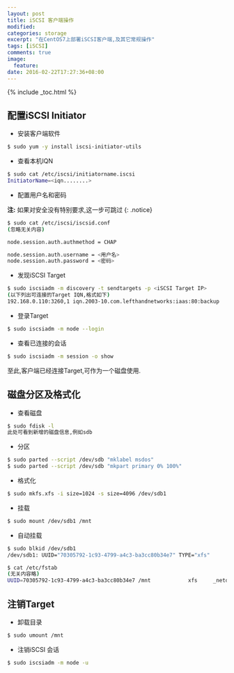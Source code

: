 ```yaml
---
layout: post
title: iSCSI 客户端操作
modified:
categories: storage
excerpt: "在CentOS7上部署iSCSI客户端,及其它常规操作"
tags: [iSCSI]
comments: true
image:
  feature:
date: 2016-02-22T17:27:36+08:00
---
```


{% include _toc.html %}

## 配置iSCSI Initiator

* 安装客户端软件

~~~ bash
$ sudo yum -y install iscsi-initiator-utils
~~~

* 查看本机IQN

~~~ bash
$ sudo cat /etc/iscsi/initiatorname.iscsi
InitiatorName=<iqn........>
~~~

* 配置用户名和密码

**注:** 如果对安全没有特别要求,这一步可跳过
{: .notice}

~~~ bash
$ sudo cat /etc/iscsi/iscsid.conf
(忽略无关内容)

node.session.auth.authmethod = CHAP

node.session.auth.username = <用户名>
node.session.auth.password = <密码>

~~~

* 发现iSCSI Target

~~~ bash
$ sudo iscsiadm -m discovery -t sendtargets -p <iSCSI Target IP>
(以下列出可连接的Target IQN,格式如下)
192.168.0.110:3260,1 iqn.2003-10.com.lefthandnetworks:iaas:80:backup
~~~

* 登录Target

~~~ bash
$ sudo iscsiadm -m node --login 
~~~

* 查看已连接的会话

~~~ bash
$ sudo iscsiadm -m session -o show 
~~~

至此,客户端已经连接Target,可作为一个磁盘使用.

## 磁盘分区及格式化

* 查看磁盘

~~~ bash
$ sudo fdisk -l
此处可看到新增的磁盘信息,例如sdb
~~~

* 分区

~~~ bash
$ sudo parted --script /dev/sdb "mklabel msdos"
$ sudo parted --script /dev/sdb "mkpart primary 0% 100%" 
~~~

* 格式化

~~~ bash
$ sudo mkfs.xfs -i size=1024 -s size=4096 /dev/sdb1
~~~

* 挂载

~~~ bash
$ sudo mount /dev/sdb1 /mnt
~~~

* 自动挂载

~~~ bash
$ sudo blkid /dev/sdb1
/dev/sdb1: UUID="70305792-1c93-4799-a4c3-ba3cc80b34e7" TYPE="xfs"

$ cat /etc/fstab
(无关内容略)
UUID=70305792-1c93-4799-a4c3-ba3cc80b34e7 /mnt            xfs     _netdev         0 0
~~~

## 注销Target

* 卸载目录

~~~ bash
$ sudo umount /mnt
~~~

* 注销iSCSI 会话

~~~ bash
$ sudo iscsiadm -m node -u
~~~

